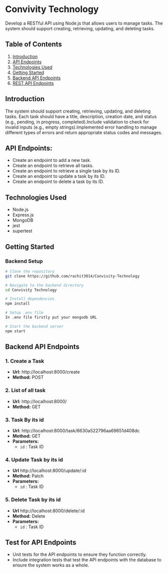 # Convivity Technology

Develop a RESTful API using Node.js that allows users to manage tasks. The system should support creating, retrieving, updating, and deleting tasks.

## Table of Contents

1. [Introduction](#introduction)
2. [API Endpoints](#api-endpoints)
3. [Technologies Used](#technologies-used)
4. [Getting Started](#getting-started)
5. [Backend API Endpoints](#backend-api-endpoints)
6. [REST API Endpoints](#rest-api-endpoints)

## Introduction
The system should support creating, retrieving, updating, and deleting tasks. Each task should have a title, description, creation date, and status (e.g., pending, in progress, completed).Include validation to check for invalid inputs (e.g., empty strings).Implemented error handling to manage different types of errors and return appropriate status codes and messages.


## API Endpoints:
- Create an endpoint to add a new task.
- Create an endpoint to retrieve all tasks.
- Create an endpoint to retrieve a single task by its ID.
- Create an endpoint to update a task by its ID.
- Create an endpoint to delete a task by its ID.


## Technologies Used

- Node.js
- Express.js
- MongoDB
- jest
- supertest


## Getting Started

### Backend Setup

```bash
# Clone the repository
git clone https://github.com/rachit3014/Convivity-Technology

# Navigate to the backend directory
cd Convivity Technology

# Install dependencies
npm install

# Setup .env file
In .env file firstly put your mongodb URL

# Start the backend server
npm start
```

## Backend API Endpoints
### 1. Create a Task

- **Url:** http://localhost:8000/create
- **Method:** POST

### 2. List of all task

- **Url:** http://localhost:8000/
- **Method:** GET


### 3. Task By its id

- **Url:** http://localhost:8000/task/6630a522796aa69651d408dc
- **Method:** GET
- **Parameters:**
  -  `id` : Task ID


### 4. Update Task by its id

- **Url**  http://localhost:8000/update/:id
- **Method:** Patch
- **Parameters:**
  -  `id` : Task ID

### 5. Delete Task by its id

- **Url** http://localhost:8000/delete/:id
- **Method:** Delete
- **Parameters:**
  - `id` : Task ID


## Test for API Endpoints

- Unit tests for the API endpoints to ensure they function correctly.
- Include integration tests that test the API endpoints with the database to ensure the system works as a whole.
